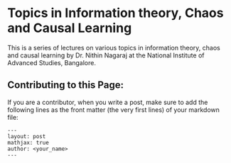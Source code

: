 # Topics in Information theory, Chaos and Causal Learning

This is a series of lectures on various topics in information theory, chaos and causal learning by Dr. Nithin Nagaraj at the National Institute of Advanced Studies, Bangalore.

## Contributing to this Page:

If you are a contributor, when you write a post, make sure to add the following lines as the front matter (the very first lines) of your markdown file:


```
---
layout: post
mathjax: true
author: <your_name>
---
```
